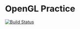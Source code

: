 # OpenGL Practice
[![Build Status](https://travis-ci.com/c3n7/OpenGL_Practice.svg?branch=master)](https://travis-ci.com/c3n7/OpenGL_Practice)
